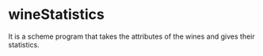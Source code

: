 # wineStatistics
It is a scheme program that takes the attributes of the wines and gives their statistics.
